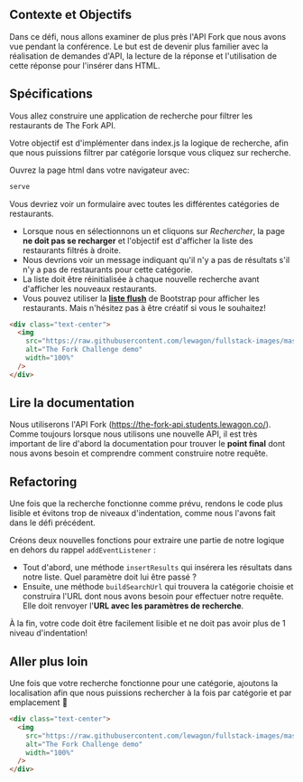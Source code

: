 ## Contexte et Objectifs

Dans ce défi, nous allons examiner de plus près l'API Fork que nous avons vue pendant la conférence. Le but est de devenir plus familier avec la réalisation de demandes d'API, la lecture de la réponse et l'utilisation de cette réponse pour l'insérer dans HTML.

## Spécifications

Vous allez construire une application de recherche pour filtrer les restaurants de The Fork API.

Votre objectif est d'implémenter dans index.js la logique de recherche, afin que nous puissions filtrer par catégorie lorsque vous cliquez sur recherche.

Ouvrez la page html dans votre navigateur avec:

```bash
serve
```

Vous devriez voir un formulaire avec toutes les différentes catégories de restaurants.

- Lorsque nous en sélectionnons un et cliquons sur _Rechercher_, la page **ne doit pas se recharger** et l'objectif est d'afficher la liste des restaurants filtrés à droite.
- Nous devrions voir un message indiquant qu'il n'y a pas de résultats s'il n'y a pas de restaurants pour cette catégorie.
- La liste doit être réinitialisée à chaque nouvelle recherche avant d'afficher les nouveaux restaurants.
- Vous pouvez utiliser la [**liste flush**](https://getbootstrap.com/docs/5.2/components/list-group/#flush) de Bootstrap pour afficher les restaurants. Mais n'hésitez pas à être créatif si vous le souhaitez!

```html
<div class="text-center">
  <img
    src="https://raw.githubusercontent.com/lewagon/fullstack-images/master/frontend/the-fork-challenge-1.png"
    alt="The Fork Challenge demo"
    width="100%"
  />
</div>
```

## Lire la documentation

Nous utiliserons l'API Fork (https://the-fork-api.students.lewagon.co/). Comme toujours lorsque nous utilisons une nouvelle API, il est très important de lire d'abord la documentation pour trouver le **point final** dont nous avons besoin et comprendre comment construire notre requête.

## Refactoring

Une fois que la recherche fonctionne comme prévu, rendons le code plus lisible et évitons trop de niveaux d'indentation, comme nous l'avons fait dans le défi précédent.

Créons deux nouvelles fonctions pour extraire une partie de notre logique en dehors du rappel `addEventListener` :

- Tout d'abord, une méthode `insertResults` qui insérera les résultats dans notre liste. Quel paramètre doit lui être passé ?
- Ensuite, une méthode `buildSearchUrl` qui trouvera la catégorie choisie et construira l'URL dont nous avons besoin pour effectuer notre requête. Elle doit renvoyer l'**URL avec les paramètres de recherche**.

À la fin, votre code doit être facilement lisible et ne doit pas avoir plus de 1 niveau d'indentation!

## Aller plus loin

Une fois que votre recherche fonctionne pour une catégorie, ajoutons la localisation afin que nous puissions rechercher à la fois par catégorie et par emplacement 🎉

```html
<div class="text-center">
  <img
    src="https://raw.githubusercontent.com/lewagon/fullstack-images/master/frontend/the-fork-challenge-2.png"
    alt="The Fork Challenge demo"
    width="100%"
  />
</div>
```
